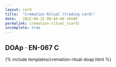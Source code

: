 ```yaml
---
layout: card
title:  "Cremation Ritual (trading card)"
date:   2022-06-25 08:44:00 +0100
permalink: cremation-ritual_(card)
incomplete: true
---
```


## DOAp &middot; EN-067 C

{% include templates/cremation-ritual-doap.html %}
